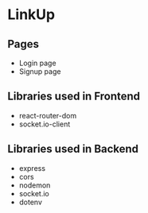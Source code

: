 # LinkUp

## Pages
- Login page
- Signup page

## Libraries used in Frontend
- react-router-dom
- socket.io-client

## Libraries used in Backend
- express
- cors
- nodemon
- socket.io
- dotenv